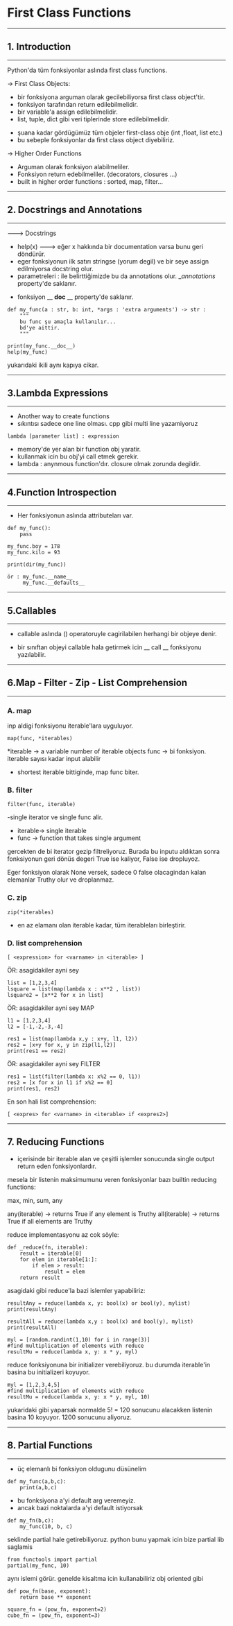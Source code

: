# First Class Functions 
---
## 1. Introduction
--- 
Python'da tüm fonksiyonlar aslında first class functions.

-> First Class Objects:
- bir fonksiyona arguman olarak gecilebiliyorsa first class object'tir.
- fonksiyon tarafından return edilebilmelidir.
- bir variable'a assign edilebilmelidir.
- list, tuple, dict gibi veri tiplerinde store edilebilmelidir.


* şuana kadar gördügümüz tüm objeler first-class obje (int ,float, list etc.)
* bu sebeple fonksiyonlar da first class object diyebiliriz.

-> Higher Order Functions

- Arguman olarak fonksiyon alabilmeliler.
- Fonksiyon return edebilmeliler. (decorators, closures ...)
- built in higher order functions : sorted, map, filter...

--- 
## 2. Docstrings and Annotations
--- 
---> Docstrings
* help(x) ---> eğer x hakkında bir documentation varsa bunu geri döndürür.
* eger fonksiyonun ilk satırı stringse (yorum degil) ve bir seye assign edilmiyorsa docstring olur.
* parametreleri : ile belirttiğimizde bu da annotations olur. __annotations_ property'de saklanır.

- fonksiyon  __ __doc__ __ property'de saklanır.<br>
```
def my_func(a : str, b: int, *args : 'extra arguments') -> str :
    """
    bu func şu amaçla kullanılır...
    bd'ye aittir.
    """

print(my_func.__doc__)
help(my_func)
```
yukarıdaki ikili aynı kapıya cikar.

--- 
## 3.Lambda Expressions

---
- Another way to create functions
- sıkıntısı sadece one line olması. cpp gibi multi line yazamiyoruz
```
lambda [parameter list] : expression
```

- memory'de yer alan bir function obj yaratir.
- kullanmak icin bu obj'yi call etmek gerekir.
- lambda : anynmous function'dır. closure olmak zorunda degildir.

--- 
## 4.Function Introspection
--- 
- Her fonksiyonun aslında attributeları var.
```
def my_func():
    pass

my_func.boy = 178
my_func.kilo = 93

print(dir(my_func))

ör : my_func.__name__
     my_func.__defaults__
```


--- 
## 5.Callables
--- 

- callable aslında () operatoruyle cagirilabilen herhangi bir objeye denir.

- bir sınıftan objeyi callable hala getirmek icin __ call __ fonksiyonu yazılabilir.
--- 
## 6.Map - Filter - Zip - List Comprehension
--- 
###  A. map 
inp aldigi fonksiyonu iterable'lara uyguluyor.
```
map(func, *iterables)
```
*iterable -> a variable number of iterable objects 
func -> bi fonksiyon. iterable sayısı kadar input alabilir

- shortest iterable bittiginde, map func biter.

### B. filter
```
filter(func, iterable)
```

-single iterator ve single func alir.

* iterable-> single iterable
* func -> function that takes single argument

gercekten de bi iterator gezip filtreliyoruz. Burada bu inputu aldıktan sonra fonksiyonun geri dönüs degeri True ise kaliyor, False ise dropluyoz.

Eger fonksiyon olarak None versek, sadece 0 false olacagindan kalan elemanlar Truthy olur ve droplanmaz.

### C. zip
```
zip(*iterables)
```

- en az elamanı olan iterable kadar, tüm iterableları birleştirir.

### D. list comprehension
```
[ <expression> for <varname> in <iterable> ]
```

ÖR: asagidakiler ayni sey
```
list = [1,2,3,4]
lsquare = list(map(lambda x : x**2 , list))
lsquare2 = [x**2 for x in list]
```

ÖR: asagidakiler ayni sey MAP
```
l1 = [1,2,3,4]
l2 = [-1,-2,-3,-4]

res1 = list(map(lambda x,y : x+y, l1, l2))
res2 = [x+y for x, y in zip(l1,l2)]
print(res1 == res2)
```

ÖR: asagidakiler ayni sey FILTER
```
res1 = list(filter(lambda x: x%2 == 0, l1))
res2 = [x for x in l1 if x%2 == 0]
print(res1, res2)
```

En son hali list comprehension:

```
[ <expres> for <varname> in <iterable> if <expres2>]
```

--- 

## 7. Reducing Functions

- içerisinde bir iterable alan ve çeşitli işlemler sonucunda single output return eden fonksiyonlardır. 

mesela bir listenin maksimumunu veren fonksiyonlar
bazı builtin reducing functions:

max, min, sum, any

any(iterable) -> returns True if any element is Truthy
all(iterable) -> returns True if all elements are Truthy

reduce implementasyonu az cok söyle:
```
def _reduce(fn, iterable):
    result = iterable[0]
    for elem in iterable[1:]:
        if elem > result:
            result = elem
    return result
```

asagidaki gibi reduce'la bazi islemler yapabiliriz:

```
resultAny = reduce(lambda x, y: bool(x) or bool(y), mylist)
print(resultAny)

resultAll = reduce(lambda x,y : bool(x) and bool(y), mylist)
print(resultAll)

myl = [random.randint(1,10) for i in range(3)]
#find multiplication of elements with reduce
resultMu = reduce(lambda x, y: x * y, myl)
```

reduce fonksiyonuna bir initializer verebiliyoruz.
bu durumda iterable'in basina bu initializeri koyuyor.


```
myl = [1,2,3,4,5]
#find multiplication of elements with reduce
resultMu = reduce(lambda x, y: x * y, myl, 10)
```
yukaridaki gibi yaparsak normalde 5! = 120 sonucunu alacakken listenin basina 10 koyuyor. 1200 sonucunu aliyoruz.

--- 
## 8. Partial Functions
--- 

- üç elemanlı bi fonksiyon oldugunu düsünelim
```
def my_func(a,b,c):
    print(a,b,c)
```
- bu fonksiyona a'yi default arg veremeyiz. 
- ancak bazi noktalarda a'yi default istiyorsak

```
def my_fn(b,c):
    my_func(10, b, c)
```
seklinde partial hale getirebiliyoruz.
python bunu yapmak icin bize partial lib saglamis

```
from functools import partial
partial(my_func, 10)
```
aynı islemi görür.
genelde kisaltma icin kullanabiliriz obj oriented gibi

```
def pow_fn(base, exponent):
    return base ** exponent

square_fn = (pow_fn, exponent=2)
cube_fn = (pow_fn, exponent=3)
```